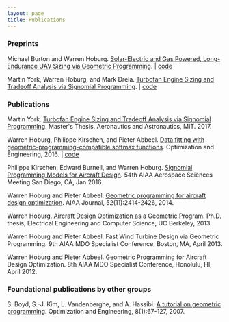 ```yaml
---
layout: page
title: Publications
---
```


### Preprints

Michael Burton and Warren Hoburg. [Solar-Electric and Gas Powered, Long-Endurance UAV Sizing via Geometric Programming](http://hoburg.mit.edu/publications/gassolar.pdf). | [code](http://github.com/hoburg/gas_solar_trade)

Martin York, Warren Hoburg, and Mark Drela. [Turbofan Engine Sizing and Tradeoff Analysis via Signomial Programming](http://hoburg.mit.edu/publications/turbofanSP.pdf). | [code](http://github.com/hoburg/turbofan)

### Publications


Martin York. [Turbofan Engine Sizing and Tradeoff Analysis via Signomial Programming](york_masters_thesis.pdf). Master's Thesis. Aeronautics and Astronautics, MIT. 2017.

Warren Hoburg, Philippe Kirschen, and Pieter Abbeel. [Data fitting with geometric-programming-compatible softmax functions](http://hoburg.mit.edu/publications/gpfitting.pdf). Optimization and Engineering, 2016. | [code](http://github.com/hoburg/gpfit)

Philippe Kirschen, Edward Burnell, and Warren Hoburg. [Signomial Programming Models for Aircraft Design](http://hoburg.mit.edu/publications/kirschenSP2016.pdf). 54th AIAA Aerospace Sciences Meeting San Diego, CA, Jan 2016.

Warren Hoburg and Pieter Abbeel. [Geometric programming for aircraft design optimization](http://hoburg.mit.edu/publications/hoburgabbeel2014.pdf). AIAA Journal, 52(11):2414-2426, 2014.

Warren Hoburg. [Aircraft Design Optimization as a Geometric Program](http://hoburg.mit.edu/publications/hoburg_phd_thesis.pdf). Ph.D. thesis, Electrical Engineering and Computer Science, UC Berkeley, 2013.

Warren Hoburg and Pieter Abbeel. Fast Wind Turbine Design via Geometric Programming. 9th AIAA MDO Specialist Conference, Boston, MA, April 2013.

Warren Hoburg and Pieter Abbeel. Geometric Programming for Aircraft Design Optimization. 8th AIAA MDO Specialist Conference, Honolulu, HI, April 2012.

### Foundational publications by other groups

S. Boyd, S.-J. Kim, L. Vandenberghe, and A. Hassibi. [A tutorial on geometric programming](http://stanford.edu/~boyd/papers/gp_tutorial.html). Optimization and Engineering, 8(1):67-127, 2007.
